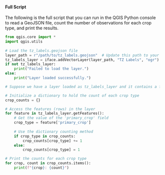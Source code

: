
#### Full Script
The following is the full script that you can run in the QGIS Python console to read a GeoJSON file, count the number of observations for each crop type, and print the results.

```python
from qgis.core import *
import qgis.utils
 
# Load the tz_labels.geojson file
layer_path = r"/path/to/tz_labels.geojson"  # Update this path to your file's location
tz_labels_layer = iface.addVectorLayer(layer_path, "TZ Labels", "ogr")
if not tz_labels_layer:
    print("Failed to load the layer.")
else:
    print("Layer loaded successfully.")

# Suppose we have a layer loaded as tz_labels_layer and it contains a field 'primary_crop'

# Initialize a dictionary to hold the count of each crop type
crop_counts = {}

# Access the features (rows) in the layer
for feature in tz_labels_layer.getFeatures():
    # Get the value of the 'primary_crop' field
    crop_type = feature['primary_crop']
    
    # Use the dictionary counting method
    if crop_type in crop_counts:
        crop_counts[crop_type] += 1
    else:
        crop_counts[crop_type] = 1

# Print the counts for each crop type
for crop, count in crop_counts.items():
    print(f"{crop}: {count}")

```
